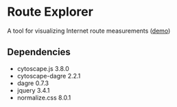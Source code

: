 # Route Explorer

A tool for visualizing Internet route measurements ([demo](https://homepages.dcc.ufmg.br/~rlca/mca/route-explorer?m=syd-au-ark.1538842645.ipv4.61-113-124-224.tcp.daddr-tos-dport.json))

## Dependencies

* cytoscape.js 3.8.0
* cytoscape-dagre 2.2.1
* dagre 0.7.3
* jquery 3.4.1
* normalize.css 8.0.1
